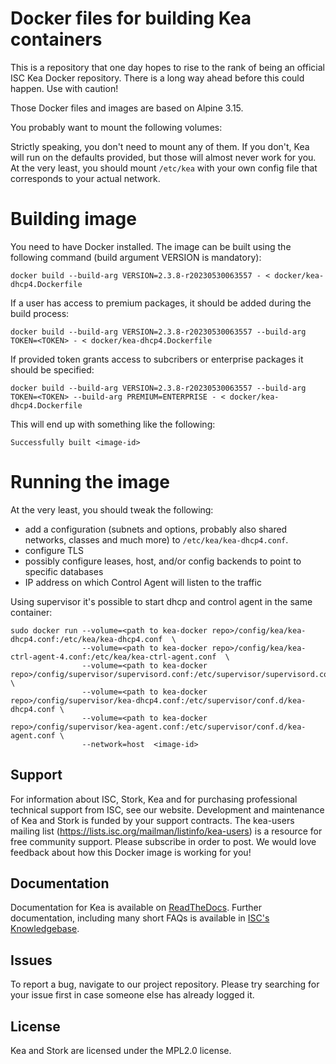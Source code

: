 # Docker files for building Kea containers

This is a repository that one day hopes to rise to the rank of being an official
ISC Kea Docker repository. There is a long way ahead before this could happen.
Use with caution!

Those Docker files and images are based on Alpine 3.15.

You probably want to mount the following volumes:



Strictly speaking, you don't need to mount any of them. If you don't, Kea will
run on the defaults provided, but those will almost never work for you. At the
very least, you should mount `/etc/kea` with your own config file that
corresponds to your actual network.

# Building image

You need to have Docker installed. The image can be built using the following
command (build argument VERSION is mandatory):

```shell
docker build --build-arg VERSION=2.3.8-r20230530063557 - < docker/kea-dhcp4.Dockerfile
```

If a user has access to premium packages, it should be added during the build process:

```shell
docker build --build-arg VERSION=2.3.8-r20230530063557 --build-arg TOKEN=<TOKEN> - < docker/kea-dhcp4.Dockerfile
```

If provided token grants access to subcribers or enterprise packages it should be specified:

```shell
docker build --build-arg VERSION=2.3.8-r20230530063557 --build-arg TOKEN=<TOKEN> --build-arg PREMIUM=ENTERPRISE - < docker/kea-dhcp4.Dockerfile
```


This will end up with something like the following:

```shell
Successfully built <image-id>
```

# Running the image

At the very least, you should tweak the following:

- add a configuration (subnets and options, probably also shared networks,
  classes and much more) to `/etc/kea/kea-dhcp4.conf`.
- configure TLS
- possibly configure leases, host, and/or config backends to point to specific databases
- IP address on which Control Agent will listen to the traffic

Using supervisor it's possible to start dhcp and control agent in the same container:

```shell
sudo docker run --volume=<path to kea-docker repo>/config/kea/kea-dhcp4.conf:/etc/kea/kea-dhcp4.conf  \
                --volume=<path to kea-docker repo>/config/kea/kea-ctrl-agent-4.conf:/etc/kea/kea-ctrl-agent.conf  \
                --volume=<path to kea-docker repo>/config/supervisor/supervisord.conf:/etc/supervisor/supervisord.conf \
                --volume=<path to kea-docker repo>/config/supervisor/kea-dhcp4.conf:/etc/supervisor/conf.d/kea-dhcp4.conf \
                --volume=<path to kea-docker repo>/config/supervisor/kea-agent.conf:/etc/supervisor/conf.d/kea-agent.conf \
                --network=host  <image-id>
```

## Support

For information about ISC, Stork, Kea and for purchasing professional technical support from ISC, see our website.
Development and maintenance of Kea and Stork is funded by your support contracts. The kea-users mailing list
(https://lists.isc.org/mailman/listinfo/kea-users) is a resource for free community support. Please subscribe in
order to post. We would love feedback about how this Docker image is working for you!

## Documentation

Documentation for Kea is available on [ReadTheDocs](https://kea.readthedocs.io).
Further documentation, including many short FAQs is available in [ISC's Knowledgebase](kb.isc.org/).

## Issues

To report a bug, navigate to our project repository. Please try searching for your issue first in case someone else
has already logged it.

## License

Kea and Stork are licensed under the MPL2.0 license.
